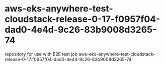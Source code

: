 # aws-eks-anywhere-test-cloudstack-release-0-17-f0957f04-dad0-4e4d-9c26-83b9008d3265-74
repository for use with E2E test job aws-eks-anywhere-test-cloudstack-release-0-17:f0957f04-dad0-4e4d-9c26-83b9008d3265-74
